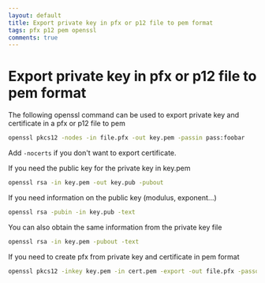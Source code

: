 ```yaml
---
layout: default
title: Export private key in pfx or p12 file to pem format
tags: pfx p12 pem openssl
comments: true
---
```

# Export private key in pfx or p12 file to pem format

The following openssl command can be used to export private key and certificate in a pfx or p12 file to pem

```bash
openssl pkcs12 -nodes -in file.pfx -out key.pem -passin pass:foobar
```

Add  `-nocerts` if you don't want to export certificate.

If you need the public key for the private key in key.pem

```bash
openssl rsa -in key.pem -out key.pub -pubout
```

If you need information on the public key (modulus, exponent...)

```bash
openssl rsa -pubin -in key.pub -text
```

You can also obtain the same information from the private key file

```bash
openssl rsa -in key.pem -pubout -text
```

If you need to create pfx from private key and certificate in pem format

```bash
openssl pkcs12 -inkey key.pem -in cert.pem -export -out file.pfx -passout pass:foobar
```
